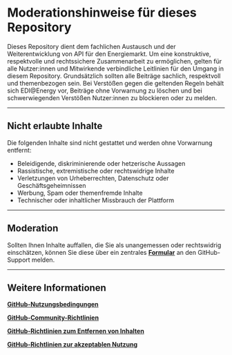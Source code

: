 # Moderationshinweise für dieses Repository

Dieses Repository dient dem fachlichen Austausch und der Weiterentwicklung von API für den Energiemarkt. Um eine konstruktive, respektvolle und rechtssichere Zusammenarbeit zu ermöglichen, gelten für alle Nutzer:innen und Mitwirkende verbindliche Leitlinien für den Umgang in diesem Repository. Grundsätzlich sollten alle Beiträge sachlich, respektvoll und themenbezogen sein. Bei Verstößen gegen die geltenden Regeln behält sich EDI@Energy vor, Beiträge ohne Vorwarnung zu löschen und bei schwerwiegenden Verstößen Nutzer:innen zu blockieren oder zu melden.

---

## Nicht erlaubte Inhalte

Die folgenden Inhalte sind nicht gestattet und werden ohne Vorwarnung entfernt:

- Beleidigende, diskriminierende oder hetzerische Aussagen
- Rassistische, extremistische oder rechtswidrige Inhalte
- Verletzungen von Urheberrechten, Datenschutz oder Geschäftsgeheimnissen
- Werbung, Spam oder themenfremde Inhalte
- Technischer oder inhaltlicher Missbrauch der Plattform

---

## Moderation

Sollten Ihnen Inhalte auffallen, die Sie als unangemessen oder rechtswidrig einschätzen, können Sie diese über ein zentrales [**Formular**](https://support.github.com/contact/report-abuse?category=report-abuse&report=other&report_type=unspecified) an den GitHub-Support melden.

---

## Weitere Informationen

[**GitHub-Nutzungsbedingungen**](https://docs.github.com/de/site-policy/github-terms/github-terms-of-service)

[**GitHub-Community-Richtlinien**](https://docs.github.com/de/site-policy/github-terms/github-community-guidelines)

[**GitHub-Richtlinien zum Entfernen von Inhalten**](https://docs.github.com/de/site-policy/content-removal-policies)

[**GitHub-Richtlinien zur akzeptablen Nutzung**](https://docs.github.com/de/site-policy/acceptable-use-policies)
